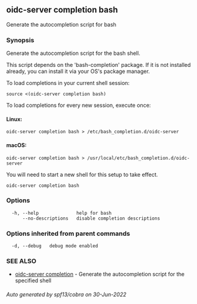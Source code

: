 ## oidc-server completion bash

Generate the autocompletion script for bash

### Synopsis

Generate the autocompletion script for the bash shell.

This script depends on the 'bash-completion' package.
If it is not installed already, you can install it via your OS's package manager.

To load completions in your current shell session:

	source <(oidc-server completion bash)

To load completions for every new session, execute once:

#### Linux:

	oidc-server completion bash > /etc/bash_completion.d/oidc-server

#### macOS:

	oidc-server completion bash > /usr/local/etc/bash_completion.d/oidc-server

You will need to start a new shell for this setup to take effect.


```
oidc-server completion bash
```

### Options

```
  -h, --help              help for bash
      --no-descriptions   disable completion descriptions
```

### Options inherited from parent commands

```
  -d, --debug   debug mode enabled
```

### SEE ALSO

* [oidc-server completion](oidc-server_completion.md)	 - Generate the autocompletion script for the specified shell

###### Auto generated by spf13/cobra on 30-Jun-2022
